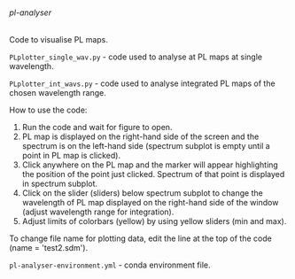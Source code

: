 ###### pl-analyser

Code to visualise PL maps.

`PLplotter_single_wav.py` - code used to analyse at PL maps at single wavelength.

`PLplotter_int_wavs.py` - code used to analyse integrated PL maps of the chosen wavelength range.

How to use the code:
1. Run the code and wait for figure to open.
2. PL map is displayed on the right-hand side of the screen and the spectrum is on the left-hand side (spectrum subplot is empty until a point in PL map is clicked).
3. Click anywhere on the PL map and the marker will appear highlighting the position of the point just clicked. Spectrum of that point is displayed in spectrum subplot.
4. Click on the slider (sliders) below spectrum subplot to change the wavelength of PL map displayed on the right-hand side of the window (adjust wavelength range for integration).
5. Adjust limits of colorbars (yellow) by using yellow sliders (min and max).

To change file name for plotting data, edit the line at the top of the code (name = 'test2.sdm').

`pl-analyser-environment.yml` - conda environment file.
